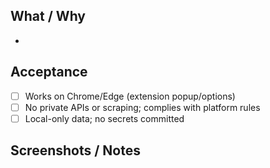 ## What / Why
- 

## Acceptance
- [ ] Works on Chrome/Edge (extension popup/options)
- [ ] No private APIs or scraping; complies with platform rules
- [ ] Local-only data; no secrets committed

## Screenshots / Notes
